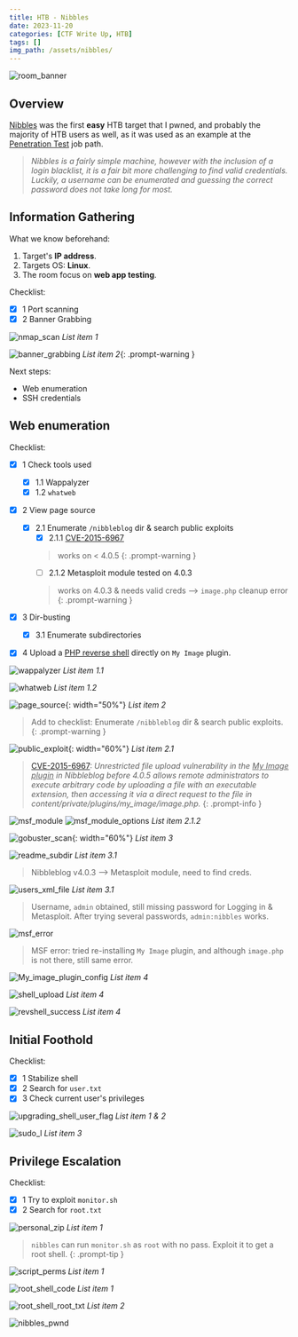 ```yaml
---
title: HTB - Nibbles
date: 2023-11-20
categories: [CTF Write Up, HTB]
tags: []
img_path: /assets/nibbles/
---
```


![room_banner](nibbles_banner.png)

## Overview

[Nibbles](https://www.hackthebox.com/machines/nibbles) was the first **easy** HTB target that I pwned, and probably the majority of HTB users as well, as it was used as an example at the [Penetration Test](https://academy.hackthebox.com/path/preview/penetration-tester) job path.

> _Nibbles is a fairly simple machine, however with the inclusion of a login blacklist, it is a fair bit more challenging to find valid credentials. Luckily, a username can be enumerated and guessing the correct password does not take long for most._



## Information Gathering

What we know beforehand:
1. Target's **IP address**.
2. Targets OS: **Linux**.
3. The room focus on **web app testing**.

Checklist:
- [x] 1 Port scanning
- [x] 2 Banner Grabbing

![nmap_scan](nmap-scan.png)
_List item 1_

![banner_grabbing](banner_grabbing.png)
_List item 2_{: .prompt-warning }

Next steps:
- Web enumeration
- SSH credentials

## Web enumeration

Checklist:
- [x] 1 Check tools used
  + [x] 1.1 Wappalyzer
  + [x] 1.2 `whatweb`
- [x] 2 View page source
  + [x] 2.1 Enumerate `/nibbleblog` dir & search public exploits
    + [x] 2.1.1 [CVE-2015-6967](https://nvd.nist.gov/vuln/detail/CVE-2015-6967)
    > works on < 4.0.5
    {: .prompt-warning }
    + [ ] 2.1.2 Metasploit module tested on 4.0.3
    > works on 4.0.3 & needs valid creds --> `image.php` cleanup error
    {: .prompt-warning }
- [x] 3 Dir-busting
  + [x] 3.1 Enumerate subdirectories 
- [x] 4 Upload a [PHP reverse shell](https://raw.githubusercontent.com/pentestmonkey/php-reverse-shell/master/php-reverse-shell.php) directly on `My Image` plugin. 


![wappalyzer](wappalyzer.png)
_List item 1.1_

![whatweb](whatweb.png)
_List item 1.2_

![page_source](web_server_page_source.png){: width="50%"}
_List item 2_

> Add to checklist: Enumerate `/nibbleblog` dir & search public exploits. 
{: .prompt-warning }

![public_exploit](public_exploit.png){: width="60%"}
_List item 2.1_

> [CVE-2015-6967](https://nvd.nist.gov/vuln/detail/CVE-2015-6967): _Unrestricted file upload vulnerability in the <u>My Image plugin</u> in Nibbleblog before 4.0.5 allows remote administrators to execute arbitrary code by uploading a file with an executable extension, then accessing it via a direct request to the file in content/private/plugins/my_image/image.php._
{: .prompt-info }

![msf_module](msf_exploit.png)
![msf_module_options](msf_exploit_options.png)
 _List item 2.1.2_

![gobuster_scan](gobuster-scan.png){: width="60%"}
_List item 3_

![readme_subdir](nibbleblog_version.png)
_List item 3.1_

> Nibbleblog v4.0.3 --> Metasploit module, need to find creds.

![users_xml_file](user_xml.png)
_List item 3.1_

> Username, `admin` obtained, still missing password for Logging in & Metasploit. After trying several passwords, `admin:nibbles` works.

![msf_error](msf_manual_cleanup.png)

> MSF error: tried re-installing `My Image` plugin, and although `image.php` is not there, still same error.

![My_image_plugin_config](my_img_plugin_config)
_List item 4_

![shell_upload](shell_upload.png)
_List item 4_

![revshell_success](revshell_success.png)
_List item 4_

## Initial Foothold

Checklist:
- [x] 1 Stabilize shell
- [x] 2 Search for `user.txt`
- [x] 3 Check current user's privileges

![upgrading_shell_user_flag](upgrading_shell_user_flag.jpg)
_List item 1 & 2_

![sudo_l](sudo_l.png)
_List item 3_

## Privilege Escalation

Checklist:
- [x] 1 Try to exploit `monitor.sh`
- [x] 2 Search for `root.txt`

![personal_zip](personal_zip.png)
_List item 1_

> `nibbles` can run `monitor.sh` as `root` with no pass. Exploit it to get a root shell.
{: .prompt-tip }

![script_perms](script_perms.png)
_List item 1_

![root_shell_code](root_shell_code.png)
_List item 1_

![root_shell_root_txt](root_shell_root_txt.jpg)
_List item 2_

![nibbles_pwnd](nibbles.png)